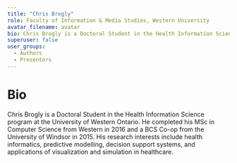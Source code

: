 ```yaml
---
title: "Chris Brogly"
role: Faculty of Information & Media Studies, Western University
avatar_filename: avatar
bio: Chris Brogly is a Doctoral Student in the Health Information Science program at the University of Western Ontario. He completed his MSc in Computer Science from Western in 2016 and a BCS Co-op from the University of Windsor in 2015. His research interests include health informatics, predictive modelling, decision support systems, and applications of visualization and simulation in healthcare.
superuser: false
user_groups:
  - Authors
  - Presenters
---
```


# Bio
Chris Brogly is a Doctoral Student in the Health Information Science program at the University of Western Ontario. He completed his MSc in Computer Science from Western in 2016 and a BCS Co-op from the University of Windsor in 2015. His research interests include health informatics, predictive modelling, decision support systems, and applications of visualization and simulation in healthcare.